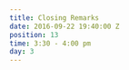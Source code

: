 ```yaml
---
title: Closing Remarks
date: 2016-09-22 19:40:00 Z
position: 13
time: 3:30 - 4:00 pm
day: 3
---
```


